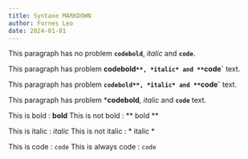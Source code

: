 ```yaml
---
title: Syntaxe MARKDOWN
author: Fornes Leo
date: 2024-01-01
---
```


This paragraph has no problem **`codebold`**, *italic* and **`code`**.

This paragraph has problem **codebold`**, *italic* and **`code`** text.

This paragraph has problem **`codebold**, *italic* and **`code`** text.

This paragraph has problem ***codebold**, *italic* and **`code`** text.


This is bold : **bold**
This is not bold : ** bold **

This is italic : *italic*
This is not italic : * italic *

This is code : `code`
This is always code : ` code `
